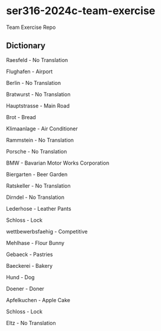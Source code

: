 # ser316-2024c-team-exercise
Team Exercise Repo

## Dictionary

Raesfeld - No Translation

Flughafen - Airport

Berlin - No Translation

Bratwurst - No Translation

Hauptstrasse - Main Road

Brot - Bread

Klimaanlage - Air Conditioner

Rammstein - No Translation

Porsche - No Translation

BMW - Bavarian Motor Works Corporation

Biergarten - Beer Garden

Ratskeller - No Translation

Dirndel - No Translation

Lederhose - Leather Pants

Schloss - Lock

wettbewerbsfaehig - Competitive

Mehlhase - Flour Bunny

Gebaeck - Pastries

Baeckerei - Bakery

Hund - Dog

Doener - Doner

Apfelkuchen - Apple Cake

Schloss - Lock

Eltz - No Translation
